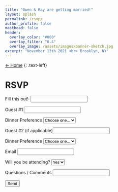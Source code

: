 ```yaml
---
title: "Gwen & Ray are getting married!"
layout: splash
permalink: /rsvp/
author_profile: false
masthead: false
header:
  overlay_color: "#000"
  overlay_filter: "0.4"
  overlay_image: /assets/images/banner-sketch.jpg
excerpt: "November 13th 2021 <br> Brooklyn, NY"
---
```


 [<- Home](../index.html)
{: .text-left}

# RSVP  

<form name="rsvp" netlify-honeypot="bot-field" action="/rsvp-success/" netlify>
  <p class="hidden">
    <label>Fill this out!: <input name="bot-field" /></label>
  </p>
  <p>
    <label>Guest #1 <input type="text" name="name" required/></label>
  </p>
  <p>
    <label for="mealpref-01">Dinner Preference</label>
    <select class="form-control" id="mealpref-01" name="mealpref-01" required>
          <option value="">Choose one...</option>
          <option value="beef">Beef</option>
          <option value="chicken">Chicken</option>
          <option value="vegetarian">Vegetarian</option>
    </select>  
  </p>
  <p>
    <label>Guest #2 (if applicable)<input type="text" name="plus-one" /></label>
  </p>
  <p>
    <label for="mealpref-02">Dinner Preference</label>
    <select class="form-control" id="mealpref-02" name="mealpref-02">
          <option value="">Choose one...</option>
          <option value="beef">Beef</option>
          <option value="chicken">Chicken</option>
          <option value="vegetarian">Vegetarian</option>
    </select>  
  </p>
  <p>
    <label>Email <input type="email" name="email" required/></label>
  </p>
  <p>
    <label for="attendance">Will you be attending?</label>
    <select class="form-control" id="attendance" name="attendance">
          <option value="yes">Yes</option>
          <option value="no">No</option>
    </select>  
  </p>
  <p>
    <label>Questions / Comments <input type="text" name="comments" /></label>
  </p>
  <p>
    <button type="submit" class="btn btn--primary">Send</button>
  </p>
</form>
